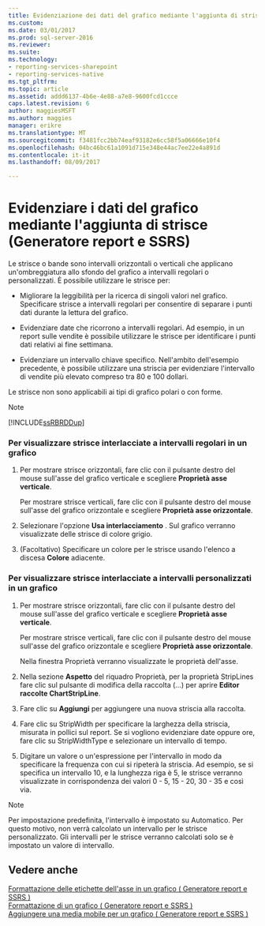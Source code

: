 ```yaml
---
title: Evidenziazione dei dati del grafico mediante l'aggiunta di strisce (Generatore Report e SSRS) | Documenti Microsoft
ms.custom: 
ms.date: 03/01/2017
ms.prod: sql-server-2016
ms.reviewer: 
ms.suite: 
ms.technology:
- reporting-services-sharepoint
- reporting-services-native
ms.tgt_pltfrm: 
ms.topic: article
ms.assetid: addd6137-4b6e-4e88-a7e8-9600fcd1ccce
caps.latest.revision: 6
author: maggiesMSFT
ms.author: maggies
manager: erikre
ms.translationtype: MT
ms.sourcegitcommit: f3481fcc2bb74eaf93182e6cc58f5a06666e10f4
ms.openlocfilehash: 04bc46bc61a1091d715e348e44ac7ee22e4a891d
ms.contentlocale: it-it
ms.lasthandoff: 08/09/2017

---
```

# <a name="highlight-chart-data-by-adding-strip-lines-report-builder-and-ssrs"></a>Evidenziare i dati del grafico mediante l'aggiunta di strisce (Generatore report e SSRS)
  Le strisce o bande sono intervalli orizzontali o verticali che applicano un'ombreggiatura allo sfondo del grafico a intervalli regolari o personalizzati. È possibile utilizzare le strisce per:  
  
-   Migliorare la leggibilità per la ricerca di singoli valori nel grafico. Specificare strisce a intervalli regolari per consentire di separare i punti dati durante la lettura del grafico.  
  
-   Evidenziare date che ricorrono a intervalli regolari. Ad esempio, in un report sulle vendite è possibile utilizzare le strisce per identificare i punti dati relativi ai fine settimana.  
  
-   Evidenziare un intervallo chiave specifico. Nell'ambito dell'esempio precedente, è possibile utilizzare una striscia per evidenziare l'intervallo di vendite più elevato compreso tra 80 e 100 dollari.  
  
 Le strisce non sono applicabili ai tipi di grafico polari o con forme.  
  
> [!NOTE]  
>  [!INCLUDE[ssRBRDDup](../../includes/ssrbrddup-md.md)]  
  
### <a name="to-display-interlaced-strip-lines-at-regular-intervals-on-a-chart"></a>Per visualizzare strisce interlacciate a intervalli regolari in un grafico  
  
1.  Per mostrare strisce orizzontali, fare clic con il pulsante destro del mouse sull'asse del grafico verticale e scegliere **Proprietà asse verticale**.  
  
     Per mostrare strisce verticali, fare clic con il pulsante destro del mouse sull'asse del grafico orizzontale e scegliere **Proprietà asse orizzontale**.  
  
2.  Selezionare l'opzione **Usa interlacciamento** . Sul grafico verranno visualizzate delle strisce di colore grigio.  
  
3.  (Facoltativo) Specificare un colore per le strisce usando l'elenco a discesa **Colore** adiacente.  
  
### <a name="to-display-interlaced-strip-lines-at-custom-intervals-on-a-chart"></a>Per visualizzare strisce interlacciate a intervalli personalizzati in un grafico  
  
1.  Per mostrare strisce orizzontali, fare clic con il pulsante destro del mouse sull'asse del grafico verticale e scegliere **Proprietà asse verticale**.  
  
     Per mostrare strisce verticali, fare clic con il pulsante destro del mouse sull'asse del grafico orizzontale e scegliere **Proprietà asse orizzontale**.  
  
     Nella finestra Proprietà verranno visualizzate le proprietà dell'asse.  
  
2.  Nella sezione **Aspetto** del riquadro Proprietà, per la proprietà StripLines fare clic sul pulsante di modifica della raccolta (…) per aprire **Editor raccolte ChartStripLine**.  
  
3.  Fare clic su **Aggiungi** per aggiungere una nuova striscia alla raccolta.  
  
4.  Fare clic su StripWidth per specificare la larghezza della striscia, misurata in pollici sul report. Se si vogliono evidenziare date oppure ore, fare clic su StripWidthType e selezionare un intervallo di tempo.  
  
5.  Digitare un valore o un'espressione per l'intervallo in modo da specificare la frequenza con cui si ripeterà la striscia.  Ad esempio, se si specifica un intervallo 10, e la lunghezza riga è 5, le strisce verranno visualizzate in corrispondenza dei valori 0 - 5, 15 - 20, 30 - 35 e così via.  
  
> [!NOTE]  
>  Per impostazione predefinita, l'intervallo è impostato su Automatico. Per questo motivo, non verrà calcolato un intervallo per le strisce personalizzato. Gli intervalli per le strisce verranno calcolati solo se è impostato un valore di intervallo.  
  
## <a name="see-also"></a>Vedere anche  
 [Formattazione delle etichette dell'asse in un grafico &#40; Generatore report e SSRS &#41;](../../reporting-services/report-design/formatting-axis-labels-on-a-chart-report-builder-and-ssrs.md)   
 [Formattazione di un grafico &#40; Generatore report e SSRS &#41;](../../reporting-services/report-design/formatting-a-chart-report-builder-and-ssrs.md)   
 [Aggiungere una media mobile per un grafico &#40; Generatore report e SSRS &#41;](../../reporting-services/report-design/add-a-moving-average-to-a-chart-report-builder-and-ssrs.md)  
  
  
